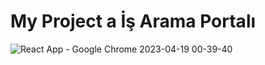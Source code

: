 # My Project a İş Arama Portalı
![React App - Google Chrome 2023-04-19 00-39-40](https://user-images.githubusercontent.com/114434307/232912421-cbc86f53-4cdc-4e08-8490-9fc0f01ddddc.gif)
